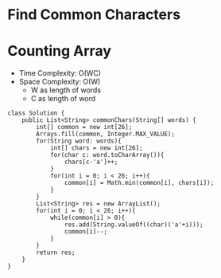 # Find Common Characters
# Counting Array
* Time Complexity: O(WC)
* Space Complexity: O(W)
	* W as length of words	
    * C as length of word
```
class Solution {
    public List<String> commonChars(String[] words) {
        int[] common = new int[26];
        Arrays.fill(common, Integer.MAX_VALUE);
        for(String word: words){
            int[] chars = new int[26];
            for(char c: word.toCharArray()){
                chars[c-'a']++;
            }
            for(int i = 0; i < 26; i++){
                common[i] = Math.min(common[i], chars[i]);
            }
        }
        List<String> res = new ArrayList();
        for(int i = 0; i < 26; i++){
            while(common[i] > 0){
                res.add(String.valueOf((char)('a'+i)));
                common[i]--;
            }
        }
        return res;
    }
}
```